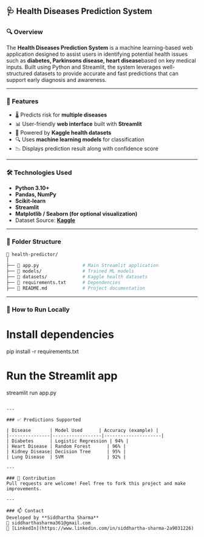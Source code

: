 
## 🩺 Health Diseases Prediction System

### 🔍 Overview
The **Health Diseases Prediction System** is a machine learning-based web application designed to assist users in identifying potential health issues such as **diabetes, Parkinsons disease, heart disease**based on key medical inputs. Built using Python and Streamlit, the system leverages well-structured datasets to provide accurate and fast predictions that can support early diagnosis and awareness.

---

### 🚀 Features
- 🌡️ Predicts risk for **multiple diseases**
- 📊 User-friendly **web interface** built with **Streamlit**
- 📁 Powered by **Kaggle health datasets**
- 🔍 Uses **machine learning models** for classification
- 📉 Displays prediction result along with confidence score

---

### 🛠️ Technologies Used
- **Python 3.10+**
- **Pandas, NumPy**
- **Scikit-learn**
- **Streamlit**
- **Matplotlib / Seaborn (for optional visualization)**
- Dataset Source: **[Kaggle](https://www.kaggle.com/)**

---

### 📂 Folder Structure
```bash
📁 health-predictor/
│
├── 📄 app.py                # Main Streamlit application
├── 📁 models/               # Trained ML models
├── 📁 datasets/             # Kaggle health datasets
├── 📄 requirements.txt      # Dependencies
├── 📄 README.md             # Project documentation
```

---

### 🧪 How to Run Locally

# Install dependencies
pip install -r requirements.txt

# Run the Streamlit app
streamlit run app.py
```

---

### ✅ Predictions Supported

| Disease       | Model Used      | Accuracy (example) |
|---------------|------------------|---------------------|
| Diabetes      | Logistic Regression | 94% |
| Heart Disease | Random Forest      | 96% |
| Kidney Disease| Decision Tree      | 95% |
| Lung Disease  | SVM                | 92% |

---

### 🤝 Contribution
Pull requests are welcome! Feel free to fork this project and make improvements.

---

### 📫 Contact
Developed by **Siddhartha Sharma**  
📧 siddharthasharma361@gmail.com  
🔗 [LinkedIn](https://www.linkedin.com/in/siddhartha-sharma-2a9031226)

